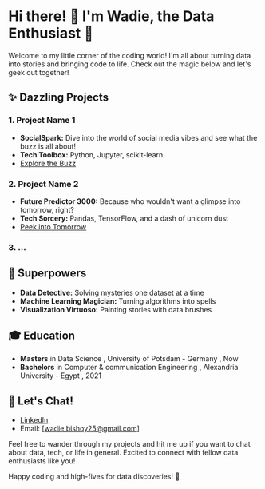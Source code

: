 
# Hi there! 👋 I'm Wadie, the Data Enthusiast 🌟

Welcome to my little corner of the coding world! I'm all about turning data into stories and bringing code to life. Check out the magic below and let's geek out together!

## ✨ Dazzling Projects

### 1. Project Name 1
   - **SocialSpark:** Dive into the world of social media vibes and see what the buzz is all about!
   - **Tech Toolbox:** Python, Jupyter, scikit-learn
   - [Explore the Buzz](Link-to-Project-1)

### 2. Project Name 2
   - **Future Predictor 3000:** Because who wouldn't want a glimpse into tomorrow, right?
   - **Tech Sorcery:** Pandas, TensorFlow, and a dash of unicorn dust
   - [Peek into Tomorrow](Link-to-Project-2)

### 3. ...

## 🚀 Superpowers

- **Data Detective:** Solving mysteries one dataset at a time
- **Machine Learning Magician:** Turning algorithms into spells
- **Visualization Virtuoso:** Painting stories with data brushes

## 🎓 Education

- **Masters** in Data Science , University of Potsdam - Germany , Now
- **Bachelors** in Computer & communication Engineering , Alexandria University - Egypt , 2021

## 💌 Let's Chat!

- [LinkedIn](https://www.linkedin.com/in/wadie-bishoy-b5ab4817a/)
- Email: [wadie.bishoy25@gmail.com]

Feel free to wander through my projects and hit me up if you want to chat about data, tech, or life in general. Excited to connect with fellow data enthusiasts like you!

Happy coding and high-fives for data discoveries! 🚀



<!--
**WadieBishoy25/WadieBishoy25** is a ✨ _special_ ✨ repository because its `README.md` (this file) appears on your GitHub profile.

Here are some ideas to get you started:

- 🔭 I’m currently working on ...
- 🌱 I’m currently learning ...
- 👯 I’m looking to collaborate on ...
- 🤔 I’m looking for help with ...
- 💬 Ask me about ...
- 📫 How to reach me: ...
- 😄 Pronouns: ...
- ⚡ Fun fact: ...
-->
